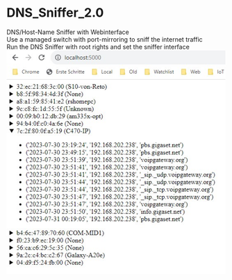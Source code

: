 # DNS_Sniffer_2.0
DNS/Host-Name Sniffer with Webinterface<br>
Use a managed switch with port-mirroring to sniff the internet traffic<br>
Run the DNS Sniffer with root rights and set the sniffer interface<br>
![Screenshot](Webinterface.jpg)
